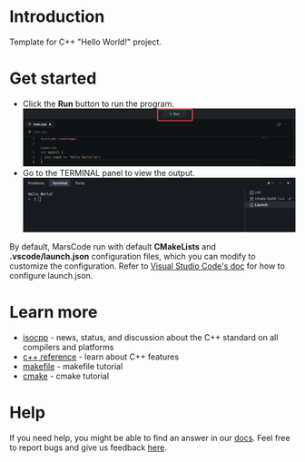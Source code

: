 # Introduction
Template for C++ "Hello World!" project.

# Get started
- Click the **Run** button to run the program.
  ![Run](../../images/native_cpp/run.jpeg)
- Go to the TERMINAL panel to view the output.
  ![Run](../../images/native_cpp/terminal.jpeg)

By default, MarsCode run with default **CMakeLists** and **.vscode/launch.json** configuration files, which you can modify to customize the configuration. Refer to [Visual Studio Code's doc](https://code.visualstudio.com/docs/editor/debugging) for how to configure launch.json.

# Learn more
- [isocpp](https://isocpp.org/) - news, status, and discussion about the C++ standard on all compilers and platforms
- [c++ reference](https://en.cppreference.com/) - learn about C++ features
- [makefile](https://makefiletutorial.com/) - makefile tutorial
- [cmake](https://cmake.org/cmake/help/latest/guide/tutorial/) - cmake tutorial

# Help
If you need help, you might be able to find an answer in our [docs](https://docs.marscode.com/). Feel free to report bugs and give us feedback [here](https://discord.gg/qtVMXEDbRw).